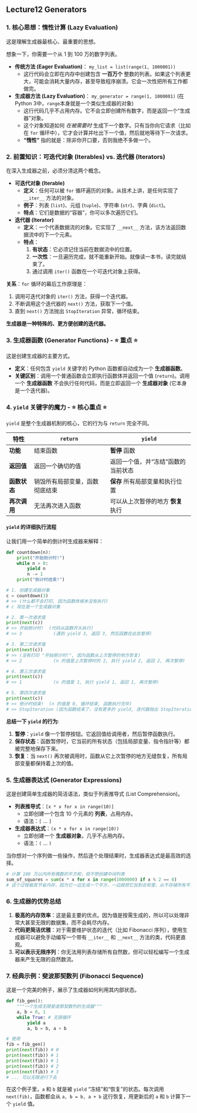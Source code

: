 ## Lecture12 Generators



### 1. 核心思想：惰性计算 (Lazy Evaluation)

这是理解生成器最核心、最重要的思想。

想象一下，你需要一个从 1 到 100 万的数字列表。

- **传统方法 (Eager Evaluation)**： `my_list = list(range(1, 1000001))`
  - 这行代码会立即在内存中创建包含 **一百万个** 整数的列表。如果这个列表更大，可能会消耗大量内存，甚至导致程序崩溃。它会一次性把所有工作都做完。
- **生成器方法 (Lazy Evaluation)**： `my_generator = range(1, 1000001)` (在Python 3中，`range`本身就是一个类似生成器的对象)
  - 这行代码几乎不占用内存。它不会立即创建所有数字，而是返回一个“生成器”对象。
  - 这个对象知道如何 *在被需要时* 生成下一个数字。只有当你向它请求（比如在 `for` 循环中），它才会计算并吐出下一个值，然后就地等待下一次请求。
  - **“惰性”** 指的就是：除非你开口要，否则我绝不多做一个。



### 2. 前置知识：可迭代对象 (Iterables) vs. 迭代器 (Iterators)

在深入生成器之前，必须分清这两个概念。

- **可迭代对象 (Iterable)**
  - **定义**：任何可以被 `for` 循环遍历的对象。从技术上讲，是任何实现了 `__iter__` 方法的对象。
  - **例子**：列表 (`list`)、元组 (`tuple`)、字符串 (`str`)、字典 (`dict`)。
  - **特点**：它们是数据的“容器”，你可以多次遍历它们。
- **迭代器 (Iterator)**
  - **定义**：一个代表数据流的对象。它实现了 `__next__` 方法，该方法返回数据流中的下一个元素。
  - **特点**：
    1. **有状态**：它必须记住当前在数据流中的位置。
    2. **一次性**：一旦遍历完成，就不能重新开始。就像读一本书，读完就结束了。
    3. 通过调用 `iter()` 函数在一个可迭代对象上获得。

**关系**：`for` 循环的幕后工作原理是：

1. 调用可迭代对象的 `iter()` 方法，获得一个迭代器。
2. 不断调用这个迭代器的 `next()` 方法，获取下一个值。
3. 直到 `next()` 方法抛出 `StopIteration` 异常，循环结束。

**生成器是一种特殊的、更方便创建的迭代器。**



### 3. 生成器函数 (Generator Functions) - ⭐ 重点 ⭐

这是创建生成器的主要方式。

- **定义**：任何包含 `yield` 关键字的 Python 函数都自动成为一个 **生成器函数**。
- **关键区别**：调用一个普通函数会立即执行函数体并返回一个值 (`return`)。调用一个 **生成器函数** 不会执行任何代码，而是立即返回一个 **生成器对象** (它本身是一个迭代器)。



### 4. `yield` 关键字的魔力 - ⭐ 核心重点 ⭐

`yield` 是整个生成器机制的核心，它的行为与 `return` 完全不同。

| 特性         | `return`                       | `yield`                            |
| ------------ | ------------------------------ | ---------------------------------- |
| **功能**     | 结束函数                       | **暂停** 函数                      |
| **返回值**   | 返回一个确切的值               | 返回一个值，并“冻结”函数的当前状态 |
| **函数状态** | 销毁所有局部变量，函数彻底结束 | **保存** 所有局部变量和执行位置    |
| **再次调用** | 无法再次进入函数               | 可以从上次暂停的地方 **恢复** 执行 |



#### **`yield` 的详细执行流程**

让我们用一个简单的倒计时生成器来解释：

```python
def countdown(n):
    print("开始倒计时!")
    while n > 0:
        yield n
        n -= 1
    print("倒计时结束!")

# 1. 创建生成器对象
c = countdown(3) 
# >> (什么都不会打印, 因为函数体根本没有执行)
# c 现在是一个生成器对象

# 2. 第一次请求值
print(next(c))
# >> 开始倒计时!  (代码从函数开头执行)
# >> 3            (遇到 yield 3, 返回 3, 然后函数在此处暂停)

# 3. 第二次请求值
print(next(c))
# >> (没有打印 "开始倒计时!", 因为函数从上次暂停的地方恢复)
# >> 2            (n 的值是上次暂停时的 2, 执行 yield 2, 返回 2, 再次暂停)

# 4. 第三次请求值
print(next(c))
# >> 1            (n 的值是 1, 执行 yield 1, 返回 1, 再次暂停)

# 5. 第四次请求值
print(next(c))
# >> 倒计时结束!  (n 的值是 0, 循环结束, 函数执行完毕)
# >> StopIteration (因为函数结束了，没有更多的 yield, 迭代器抛出 StopIteration 异常)
```

**总结一下 `yield` 的行为**:

1. **暂停**：`yield` 像一个暂停按钮。它返回值给调用者，然后暂停函数执行。
2. **保存状态**：函数暂停时，它当前的所有状态（包括局部变量、指令指针等）都被完整地保存下来。
3. **恢复**：当 `next()` 再次被调用时，函数从它上次暂停的地方无缝恢复，所有局部变量都保持着上次的值。



### 5. 生成器表达式 (Generator Expressions)

这是创建简单生成器的简洁语法，类似于列表推导式 (List Comprehension)。

- **列表推导式**：`[x * x for x in range(10)]`
  - 立即创建一个包含 10 个元素的 **列表**，占用内存。
  - 语法：`[` ... `]`
- **生成器表达式**：`(x * x for x in range(10))`
  - 立即创建一个 **生成器对象**，几乎不占用内存。
  - 语法：`(` ... `)`

当你想对一个序列做一些操作，然后逐个处理结果时，生成器表达式是最高效的选择。

```python
# 计算 100 万以内所有偶数的平方和，但不想创建中间列表
sum_of_squares = sum(x * x for x in range(1000000) if x % 2 == 0) 
# 这个过程极其节省内存，因为它一边生成一个平方，一边就把它加到总和里，从不存储所有平方值。
```



### 6. 生成器的优势总结

1. **极高的内存效率**：这是最主要的优点。因为值是按需生成的，所以可以处理非常大甚至无限的数据集，而不会耗尽内存。
2. **代码更简洁优雅**：对于需要维护状态的迭代（比如 Fibonacci 序列），使用生成器可以避免手动编写一个带有 `__iter__` 和 `__next__` 方法的类，代码更直观。
3. **可以表示无限序列**：你无法用列表存储所有自然数，但可以轻松编写一个生成器来产生无限的自然数流。



### 7. 经典示例：斐波那契数列 (Fibonacci Sequence)

这是一个完美的例子，展示了生成器如何利用其内部状态。

```python
def fib_gen():
    """一个生成无限斐波那契数列的生成器"""
    a, b = 0, 1
    while True: # 无限循环
        yield a
        a, b = b, a + b

# 使用
fib = fib_gen()
print(next(fib)) # 0
print(next(fib)) # 1
print(next(fib)) # 1
print(next(fib)) # 2
print(next(fib)) # 3
# ... 可以无限进行下去
```

在这个例子里，`a` 和 `b` 就是被 `yield` “冻结”和“恢复”的状态。每次调用 `next(fib)`，函数都会从 `a, b = b, a + b` 这行恢复，用更新后的 `a` 和 `b` 计算下一个 `yield` 值。